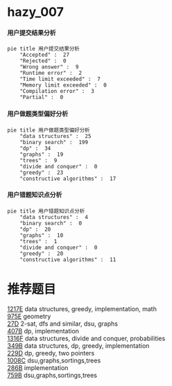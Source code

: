 # hazy_007

<!-- tabs:start -->



#### **用户提交结果分析**

```mermaid
pie title 用户提交结果分析
    "Accepted" :  27
    "Rejected" :  0
    "Wrong answer" :  9
    "Runtime error" :  2
    "Time limit exceeded" :  7
    "Memory limit exceeded" :  0
    "Compilation error" :  3
    "Partial" :  0
```

#### **用户做题类型偏好分析**

```mermaid
pie title 用户做题类型偏好分析
    "data structures" :  25
    "binary search" :  199
    "dp" :  34
    "graphs" :  19
    "trees" :  9
    "divide and conquer" :  0
    "greedy" :  23
    "constructive algorithms" :  17
```
#### **用户错题知识点分析**

```mermaid
pie title 用户错题知识点分析
    "data structures" :  4
    "binary search" :  0
    "dp" :  20
    "graphs" :  10
    "trees" :  1
    "divide and conquer" :  0
    "greedy" :  20
    "constructive algorithms" :  11
```



<!-- tabs:end -->
# 推荐题目
[1217E](https://codeforces.com/contest/1217/problem/E)		data structures,
                        greedy,
                        implementation,
                        math		  
[975E](https://codeforces.com/contest/975/problem/E)		geometry		  
[27D](https://codeforces.com/contest/27/problem/D)		2-sat,
                        dfs and similar,
                        dsu,
                        graphs		  
[407B](https://codeforces.com/contest/407/problem/B)		dp,
                        implementation		  
[1316F](https://codeforces.com/contest/1316/problem/F)		data structures,
                        divide and conquer,
                        probabilities		  
[349B](https://codeforces.com/contest/349/problem/B)		data structures,
                        dp,
                        greedy,
                        implementation		  
[229D](https://codeforces.com/contest/229/problem/D)		dp,
                        greedy,
                        two pointers		  
[1008C](https://codeforces.com/contest/1008/problem/C)		dsu,graphs,sortings,trees		  
[286B](https://codeforces.com/contest/286/problem/B)		implementation		  
[759B](https://codeforces.com/contest/759/problem/B)		dsu,graphs,sortings,trees		  
